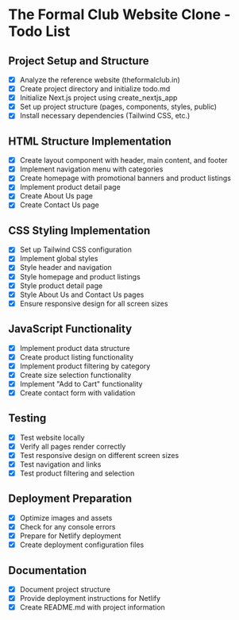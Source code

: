 # The Formal Club Website Clone - Todo List

## Project Setup and Structure
- [x] Analyze the reference website (theformalclub.in)
- [x] Create project directory and initialize todo.md
- [x] Initialize Next.js project using create_nextjs_app
- [x] Set up project structure (pages, components, styles, public)
- [x] Install necessary dependencies (Tailwind CSS, etc.)

## HTML Structure Implementation
- [x] Create layout component with header, main content, and footer
- [x] Implement navigation menu with categories
- [x] Create homepage with promotional banners and product listings
- [x] Implement product detail page
- [x] Create About Us page
- [x] Create Contact Us page

## CSS Styling Implementation
- [x] Set up Tailwind CSS configuration
- [x] Implement global styles
- [x] Style header and navigation
- [x] Style homepage and product listings
- [x] Style product detail page
- [x] Style About Us and Contact Us pages
- [x] Ensure responsive design for all screen sizes

## JavaScript Functionality
- [x] Implement product data structure
- [x] Create product listing functionality
- [x] Implement product filtering by category
- [x] Create size selection functionality
- [x] Implement "Add to Cart" functionality
- [x] Create contact form with validation

## Testing
- [x] Test website locally
- [x] Verify all pages render correctly
- [x] Test responsive design on different screen sizes
- [x] Test navigation and links
- [x] Test product filtering and selection

## Deployment Preparation
- [x] Optimize images and assets
- [x] Check for any console errors
- [x] Prepare for Netlify deployment
- [x] Create deployment configuration files

## Documentation
- [x] Document project structure
- [x] Provide deployment instructions for Netlify
- [x] Create README.md with project information

